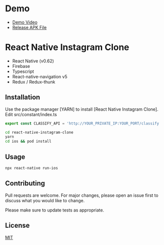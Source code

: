 # Demo 
- [Demo Video](https://www.youtube.com/watch?v=uXKZ3sGw7oE)
- [Release APK File](https://secufiles.com/aYb3/app-release.apk)
# React Native Instagram Clone

- React Native (v0.62)
- Firebase
- Typescript
- React-native-navigation v5
- Redux / Redux-thunk
## Installation

Use the package manager [YARN] to install [React Native Instagram Clone].\
Edit src/constant/index.ts
```javascript
export const CLASSIFY_API = 'http://YOUR_PRIVATE_IP:YOUR_PORT/classify'
```
```bash
cd react-native-instagram-clone
yarn
cd ios && pod install
```


## Usage

```bash
npx react-native run-ios

```

## Contributing
Pull requests are welcome. For major changes, please open an issue first to discuss what you would like to change.

Please make sure to update tests as appropriate.

## License
[MIT](https://choosealicense.com/licenses/mit/)
